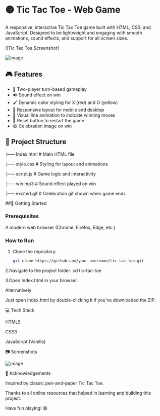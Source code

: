 # 🟡 Tic Tac Toe - Web Game

A responsive, interactive Tic Tac Toe game built with HTML, CSS, and JavaScript. Designed to be lightweight and engaging with smooth animations, sound effects, and support for all screen sizes.

![Tic Tac Toe Screenshot]

![image](https://github.com/user-attachments/assets/bbc1a981-8bfa-4174-b990-36f8fadd4d79)


## 🎮 Features

- 🧠 Two-player turn-based gameplay
- 🔊 Sound effect on win
- 🖌️ Dynamic color styling for X (red) and O (yellow)
- 📱 Responsive layout for mobile and desktop
- 🎯 Visual line animation to indicate winning moves
- 🔁 Reset button to restart the game
- 😃 Celebration image on win

## 📁 Project Structure

├── Index.html # Main HTML file

├── style.css # Styling for layout and animations

├── script.js # Game logic and interactivity

├── win.mp3 # Sound effect played on win

├── excited.gif # Celebration gif shown when game ends

##🚀 Getting Started

### Prerequisites

A modern web browser (Chrome, Firefox, Edge, etc.)

### How to Run

1. Clone the repository:
   ```bash
   git clone https://github.com/your-username/tic-tac-toe.git

2.Navigate to the project folder:
cd tic-tac-toe

3.Open Index.html in your browser.

Alternatively

Just open Index.html by double-clicking it if you've downloaded the ZIP.

💻 Tech Stack

HTML5

CSS3

JavaScript (Vanilla)

📷 Screenshots

![image](https://github.com/user-attachments/assets/381f2d41-0b35-47da-89db-f9a7c66613d1)


🙌 Acknowledgements

Inspired by classic pen-and-paper Tic Tac Toe.

Thanks to all online resources that helped in learning and building this project.


Have fun playing! 😄
